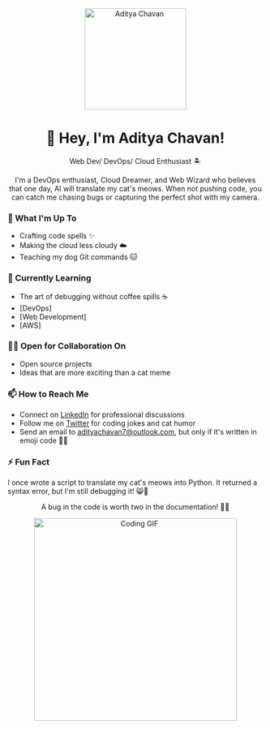 <div align="center">
  <img src="https://your-image-url.com/your-image.png" alt="Aditya Chavan" width="200"/>
  <h1>👋 Hey, I'm Aditya Chavan!</h1>
  <p>Web Dev/ DevOps/ Cloud Enthusiast 🏝️</p>
  <p>I'm a DevOps enthusiast, Cloud Dreamer, and Web Wizard who believes that one day, AI will translate my cat's meows. When not pushing code, you can catch me chasing bugs or capturing the perfect shot with my camera.</p>
</div>

### 🔭 What I'm Up To
- Crafting code spells ✨
- Making the cloud less cloudy ☁️
- Teaching my dog Git commands 🐱

### 🌱 Currently Learning
- The art of debugging without coffee spills ☕
- [DevOps]
- [Web Development]
- [AWS]

### 👯‍♂️ Open for Collaboration On
- Open source projects
- Ideas that are more exciting than a cat meme

### 📫 How to Reach Me
- Connect on [LinkedIn](https://www.linkedin.com/in/adityachavan27) for professional discussions
- Follow me on [Twitter](https://twitter.com/moodyadii) for coding jokes and cat humor
- Send an email to adityachavan7@outlook.com, but only if it's written in emoji code 📧🤖

### ⚡ Fun Fact
I once wrote a script to translate my cat's meows into Python. It returned a syntax error, but I'm still debugging it! 😸🐾

<!---
moodyadi/moodyadi is a ✨ special ✨ repository because its `README.md` (this file) appears on your GitHub profile.
You can click the Preview link to take a look at your changes.
--->

<div align="center">
  <p>A bug in the code is worth two in the documentation! 🐛📖</p>
  <img src="https://your-animated-gif-url.com/your-animated-gif.gif" alt="Coding GIF" width="400"/>
</div>
